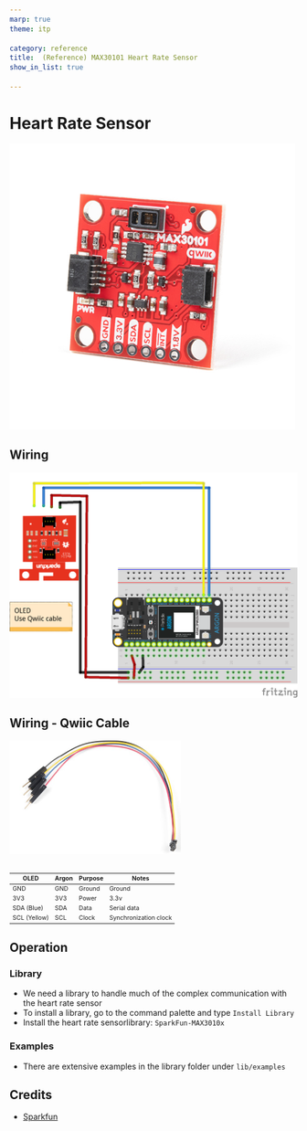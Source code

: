 ```yaml
---
marp: true
theme: itp

category: reference
title:  (Reference) MAX30101 Heart Rate Sensor
show_in_list: true

---
```

<!-- headingDivider: 2 -->



# Heart Rate Sensor

<img src="heart_rate_sensor.assets/MAX30101.jpg" alt="image-20200416155711370" style="width:500px" />

## Wiring

<img src="heart_rate_sensor.assets/oled_i2c_bb.png" style="width:900px;" />

## Wiring - Qwiic Cable

<img src="heart_rate_sensor.assets/qwiic_cable.jpg" style="width:300px;" />

## 
<span style="font-size:75%">



| OLED         | Argon | Purpose | Notes                 |
| ------------ | ----- | ------- | --------------------- |
| GND          | GND   | Ground  | Ground                |
| 3V3          | 3V3   | Power   | 3.3v                  |
| SDA (Blue)   | SDA   | Data    | Serial data           |
| SCL (Yellow) | SCL   | Clock   | Synchronization clock |

</span>

## Operation

### Library

* We need a library to handle much of the complex communication with the heart rate sensor
* To install a library, go to the command palette and type `Install Library`
* Install the heart rate sensorlibrary: `SparkFun-MAX3010x`

### Examples

- There are extensive examples in the library folder under `lib/examples`

  



## Credits

- [Sparkfun](https://www.sparkfun.com/products/16474)